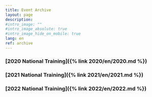 ```yaml
---
title: Event Archive
layout: page
description:
#intro_image: ""
#intro_image_absolute: true
#intro_image_hide_on_mobile: true
lang: en
ref: archive
---
```



### [2020 National Training]({% link 2020/en/2020.md %})
### [2021 National Training]({% link 2021/en/2021.md %})
### [2022 National Training]({% link 2022/en/2022.md %})
